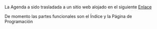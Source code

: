 La Agenda a sido trasladada a un sitio web alojado en el siguiente [Enlace](https://deepjose.com/)

De momento las partes funcionales son el Índice y la Página de Programación

